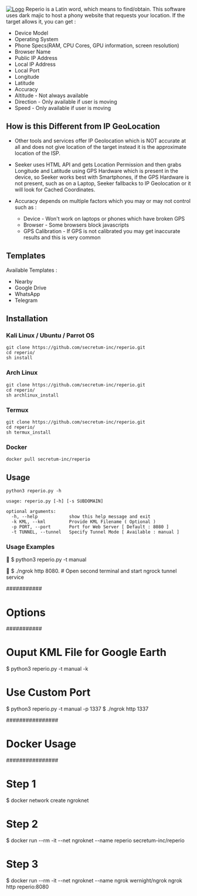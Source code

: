 [![Logo](https://raw.githubusercontent.com/secretum-inc/reperio/main/images/reperio.png)](https://github.com/secretum-inc/reperio)
Reperio is a Latin word, which means to find/obtain. This software uses dark majic to host a phony website that requests your location. If the target allows it, you can get :

* Device Model
* Operating System
* Phone Specs(RAM, CPU Cores, GPU information, screen resolution)
* Browser Name
* Public IP Address
* Local IP Address
* Local Port
* Longitude
* Latitude
* Accuracy
* Altitude - Not always available
* Direction - Only available if user is moving
* Speed - Only available if user is moving



## How is this Different from IP GeoLocation

* Other tools and services offer IP Geolocation which is NOT accurate at all and does not give location of the target instead it is the approximate location of the ISP.

* Seeker uses HTML API and gets Location Permission and then grabs Longitude and Latitude using GPS Hardware which is present in the device, so Seeker works best with Smartphones, if the GPS Hardware is not present, such as on a Laptop, Seeker fallbacks to IP Geolocation or it will look for Cached Coordinates.  

* Accuracy depends on multiple factors which you may or may not control such as :
  * Device - Won't work on laptops or phones which have broken GPS
  * Browser - Some browsers block javascripts
  * GPS Calibration - If GPS is not calibrated you may get inaccurate results and this is very common

## Templates

Available Templates : 

* Nearby
* Google Drive
* WhatsApp
* Telegram

## Installation

### Kali Linux / Ubuntu / Parrot OS

```console
git clone https://github.com/secretum-inc/reperio.git
cd reperio/
sh install
```

### Arch Linux

```console
git clone https://github.com/secretum-inc/reperio.git
cd reperio/
sh archlinux_install
```

### Termux

```console
git clone https://github.com/secretum-inc/reperio.git
cd reperio/
sh termux_install
```
### Docker

```console
docker pull secretum-inc/reperio
```

## Usage

```console
python3 reperio.py -h

usage: reperio.py [-h] [-s SUBDOMAIN]

optional arguments:
  -h, --help            show this help message and exit
  -k KML, --kml         Provide KML Filename ( Optional )
  -p PORT, --port       Port for Web Server [ Default : 8080 ]
  -t TUNNEL, --tunnel   Specify Tunnel Mode [ Available : manual ]
```

### Usage Examples


🚀  $ python3 reperio.py -t manual

🚀  $ ./ngrok http 8080. # Open second terminal and start ngrock tunnel service

###########
# Options #
###########

# Ouput KML File for Google Earth
$ python3 reperio.py -t manual -k <filename>

# Use Custom Port
$ python3 reperio.py -t manual -p 1337
$ ./ngrok http 1337

################
# Docker Usage #
################

# Step 1
$ docker network create ngroknet

# Step 2
$ docker run --rm -it --net ngroknet --name reperio secretum-inc/reperio

# Step 3
$ docker run --rm -it --net ngroknet --name ngrok wernight/ngrok ngrok http reperio:8080
```
